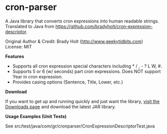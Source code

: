 cron-parser
===========

A Java library that converts cron expressions into human readable strings.  
Translated to Java from https://github.com/bradyholt/cron-expression-descriptor.  
  
Original Author & Credit: Brady Holt (http://www.geekytidbits.com)  
License: MIT  
  
**Features**          

 * Supports all cron expression special characters including * / , - ? L W, #.
 * Supports 5 or 6 (w/ seconds) part cron expressions.  Does NOT support Year in cron expression.
 * Provides casing options (Sentence, Title, Lower, etc.)
 

**Download**

If you want to get up and running quickly and just want the library, [visit the Downloads page](https://github.com/grahamar/cron-parser/downloads) and download the latest JAR library.

**Usage Examples (Unit Tests)**  
  
See src/test/java/com/gr/cronparser/CronExpressionDescriptorTest.java